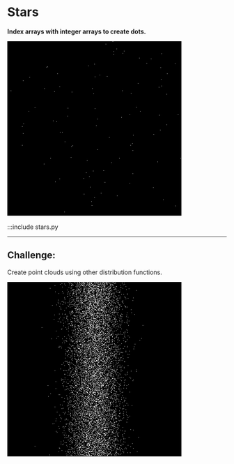 
# Stars

**Index arrays with integer arrays to create dots.**

![](../images/stars.png)

:::include stars.py

----

## Challenge:

Create point clouds using other distribution functions.

![](../images/dots.png)

